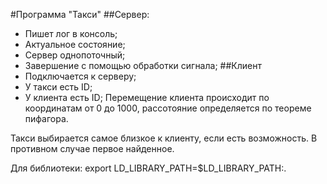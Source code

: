 #Программа "Такси"
##Сервер:
- Пишет лог в консоль;
- Актуальное состояние;
- Сервер однопоточный;
- Завершение с помощью обработки сигнала;
##Клиент
- Подключается к серверу;
- У такси есть ID;
- У клиента есть ID;
Перемещение клиента происходит по координатам от 0 до 1000,
рассотояние определяется по теореме пифагора.

Такси выбирается самое близкое к клиенту, если есть возможность.
В противном случае первое найденное.

Для библиотеки:
export LD_LIBRARY_PATH=$LD_LIBRARY_PATH:.
